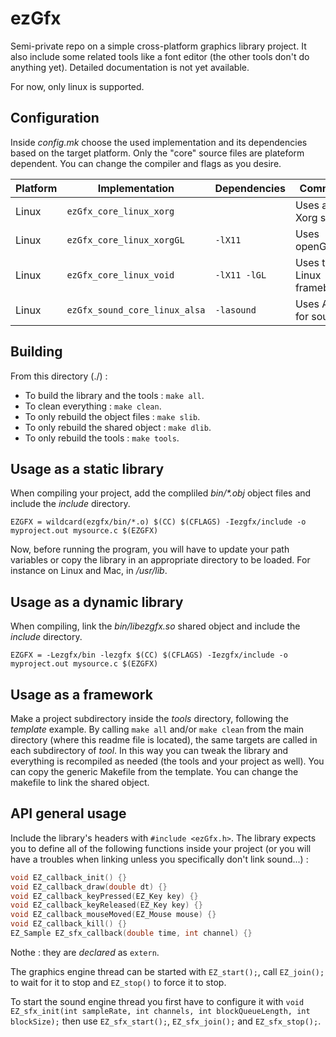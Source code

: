 # ezGfx

Semi-private repo on a simple cross-platform graphics library project. It also include some related tools like a font editor (the other tools don't do anything yet). Detailed documentation is not yet available. 

For now, only linux is supported.


## Configuration

Inside _config.mk_ choose the used implementation and its dependencies based on the target platform. Only the "core" source files are plateform dependent. You can change the compiler and flags as you desire.

| Platform 	| Implementation 				| Dependencies  |		 Comment 				|
|-----------|-------------------------------|---------------|-------------------------------|
| Linux	   	| `ezGfx_core_linux_xorg`	    |			 	| Uses a Xorg server		    |
| Linux 	| `ezGfx_core_linux_xorgGL`	    | `-lX11`		| Uses openGL					|
| Linux		| `ezGfx_core_linux_void`	    | `-lX11 -lGL`	| Uses the Linux framebuffer	|
| Linux	 	| `ezGfx_sound_core_linux_alsa`	| `-lasound`	| Uses Alsa for sound	        |


## Building

From this directory (./) :

* To build the library and the tools : `make all`.
* To clean everything : `make clean`.
* To only rebuild the object files : `make slib`.
* To only rebuild the shared object : `make dlib`.
* To only rebuild the tools : `make tools`.



## Usage as a static library

When compiling your project, add the compliled _bin/\*.obj_ object files and include the _include_ directory.

`EZGFX = wildcard(ezgfx/bin/*.o)
$(CC) $(CFLAGS) -Iezgfx/include -o myproject.out mysource.c $(EZGFX)`

Now, before running the program, you will have to update your path variables or copy the library in an appropriate directory to be loaded. For instance on Linux and Mac, in _/usr/lib_.


## Usage as a dynamic library

When compiling, link the _bin/libezgfx.so_ shared object and include the _include_ directory.

`EZGFX = -Lezgfx/bin -lezgfx
$(CC) $(CFLAGS) -Iezgfx/include -o myproject.out mysource.c $(EZGFX)`


## Usage as a framework

Make a project subdirectory inside the _tools_ directory, following the _template_ example. By calling `make all` and/or `make clean` from the main directory (where this readme file is located), the same targets are called in each subdirectory of _tool_. In this way you can tweak the library and everything is recompiled as needed (the tools and your project as well). You can copy the generic Makefile from the template. You can change the makefile to link the shared object.


## API general usage

Include the library's headers with `#include <ezGfx.h>`. The library expects you to define all of the following functions inside your project (or you will have a troubles when linking unless you specifically don't link sound...) :
```C
void EZ_callback_init() {}
void EZ_callback_draw(double dt) {}
void EZ_callback_keyPressed(EZ_Key key) {}
void EZ_callback_keyReleased(EZ_Key key) {}
void EZ_callback_mouseMoved(EZ_Mouse mouse) {}
void EZ_callback_kill() {}
EZ_Sample EZ_sfx_callback(double time, int channel) {}
```

Nothe : they are _declared_ as `extern`. 



The graphics engine thread can be started with `EZ_start();`, call `EZ_join();` to wait for it to stop and `EZ_stop()` to force it to stop.

To start the sound engine thread you first have to configure it with `void EZ_sfx_init(int sampleRate, int channels, int blockQueueLength, int blockSize);` then use `EZ_sfx_start();`, `EZ_sfx_join();` and `EZ_sfx_stop();`.






